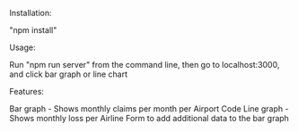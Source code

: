 Installation:

"npm install"

Usage:

Run "npm run server" from the command line, then go to localhost:3000, and click bar graph or line chart


Features:

Bar graph - Shows monthly claims per month per Airport Code
Line graph - Shows monthly loss per Airline 
Form to add additional data to the bar graph
